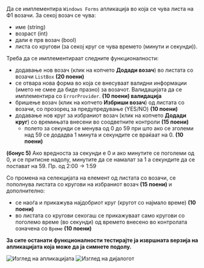 Да се имплементира `Windows Forms` апликација во која се чува листа на Ф1 возачи. За секој возач се чува:

- име (string)
- возраст (int)
- дали е прв возач (bool)
- листа со кругови (за секој круг се чува времето (минути и секунди)).

Треба да се имплементираат следните функционалности:

- додавање нов возач (клик на копчето **Додади возач**) во листата со возачи `ListBox` **(20 поени)**
 - се отвара нова форма во која се внесуваат валидни информации (името не смее да биде празно) за возачот. Валидацијата да се имплементира со `ErrorProvider`. **(10 поени) валидација**
- бришење возач (клик на копчето **Избриши возач**) од листата со возачи, со прозорец за предупредување (YES/NO) **(10 поени)**
- додавање нов круг за избраниот возач (клик на копчето **Додади круг**) со времињата внесени во соодветните контроли **(15 поени)**
  - полето за секунди се менува од 0 до 59 при што ако се зголеми над 59 се додадва 1 минута и секундите се враќаат на 0. **(10 поени)**

**(бонус 5)** Ако вредноста за секунди е 0 и ако минутите се поголеми од 0, и се притисне надолу, минутите да се намалат за 1 а секундите да се постават на 59. Пр. од 2:00 -> 1:59

Со промена на селекцијата на елемент од листата со возачи, се пополнува листата со кругови на избраниот возач **(15 поени)** и дополнително:

- се наоѓа и прикажува најдобриот круг (кругот со најмало време) **(10 поени)**
- во листата со кругови секогаш се прикажуваат само кругови со поголемо време (во секунди) од времето внесено во контролата означена со `Време` **(10 поени)**

**За сите останати функционалности тестирајте ја извршната верзија на апликацијата која може да ја симнете подолу.**

![Изглед на апликацијата](https://github.com/finki-mk/VP/blob/master/Ispitni/F1Race/main.PNG)
![Изглед на дијалогот](https://github.com/finki-mk/VP/blob/master/Ispitni/F1Race/add.PNG)